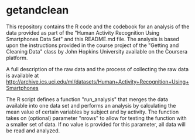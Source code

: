 # getandclean
This repository contains the R code and the codebook for an analysis of the data provided as part of the "Human Activity Recognition Using Smartphones Data Set" and this README.md file. The analysis is based upon the instructions provided in the course project of the "Getting and Cleaning Data" class by John Hopkins University available on the Coursera platform.

A full description of the raw data and the process of collecting the raw data is available at http://archive.ics.uci.edu/ml/datasets/Human+Activity+Recognition+Using+Smartphones

The R script defines a function "run_analysis" that merges the data available into one data set and performs an analysis by calculating the mean value of certain variables by subject and by activity. The function takes on (optional) parameter "nrows" to allow for testing the function with a smaller set of data. If no value is provided for this parameter, all data will be read and analyzed. 
